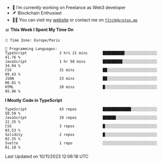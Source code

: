 - 🔭 I’m currently working on Freelance as Web3 developer
- 🪶 Blockchain Enthusiast
- 👨‍💻 You can visit my [website](https://f1tch.xyz) or contact me on [`f1tch@proton.me`](mailto:f1tch@proton.me)

<!--START_SECTION:waka-->
📊 **This Week I Spent My Time On** 

```text
🕑︎ Time Zone: Europe/Paris

💬 Programming Languages: 
TypeScript               2 hrs 21 mins       ██████████░░░░░░░░░░░░░░░   41.76 % 
JavaScript               1 hr 58 mins        █████████░░░░░░░░░░░░░░░░   34.94 % 
CSV                      31 mins             ██░░░░░░░░░░░░░░░░░░░░░░░   09.43 % 
JSON                     23 mins             ██░░░░░░░░░░░░░░░░░░░░░░░   06.81 % 
HTML                     20 mins             █░░░░░░░░░░░░░░░░░░░░░░░░   05.96 % 
```

**I Mostly Code in TypeScript** 

```text
TypeScript               43 repos            █████████████░░░░░░░░░░░░   50.59 % 
JavaScript               19 repos            ██████░░░░░░░░░░░░░░░░░░░   22.35 % 
CSS                      3 repos             █░░░░░░░░░░░░░░░░░░░░░░░░   03.53 % 
Solidity                 2 repos             █░░░░░░░░░░░░░░░░░░░░░░░░   02.35 % 
Svelte                   1 repo              ░░░░░░░░░░░░░░░░░░░░░░░░░   01.18 % 
```




 Last Updated on 10/11/2023 12:06:18 UTC
<!--END_SECTION:waka-->

